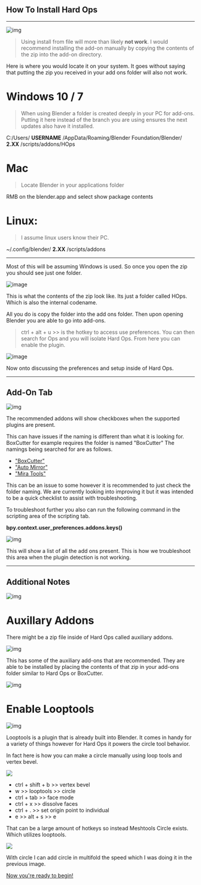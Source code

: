 ## How To Install Hard Ops
________________

![img](https://raw.githubusercontent.com/mx1001/hardops_manual/master/docs/img/smack.gif)

> Using install from file will more than likely **not work**. I would recommend
installing the add-on manually by copying the contents of the zip into the add-on
directory.

Here is where you would locate it on your system. It goes without saying that putting the zip you received in your add ons folder will also not work.

# Windows 10 / 7
>When using Blender a folder is created deeply in your PC for add-ons. Putting it
here instead of the branch you are using ensures the next updates also have it
installed.

C:/Users/ **USERNAME** /AppData/Roaming/Blender Foundation/Blender/ **2.XX** /scripts/addons/HOps

# Mac
>Locate Blender in your applications folder

RMB on the blender.app and select show package contents

# Linux:
>I assume linux users know their PC.

~/.config/blender/ **2.XX** /scripts/addons

__________________________________

Most of this will be assuming Windows is used. So once you open the zip you should
see just one folder.

![image](https://raw.githubusercontent.com/mx1001/hardops_manual/master/docs/img/zip_contents.png)

This is what the contents of the zip look like. Its just a folder called HOps.
Which is also the internal codename.

All you do is copy the folder into the add ons folder. Then upon opening Blender
you are able to go into add-ons.

>ctrl + alt + u >> is the hotkey to access use preferences.
You can then search for Ops and you will isolate Hard Ops. From here you can
enable the plugin.

![image](https://raw.githubusercontent.com/mx1001/hardops_manual/master/docs/img/installandenable.gif)

Now onto discussing the preferences and setup inside of Hard Ops.

___

## Add-On Tab

![img](https://raw.githubusercontent.com/mx1001/hardops_manual/master/docs/img/start1/ad2.png)

The recommended addons will show checkboxes when the supported plugins are present.

This can have issues if the naming is different than what it is looking for.
BoxCutter for example requires the folder is named "BoxCutter"
The namings being searched for are as follows.

- ["BoxCutter"](https://gumroad.com/l/BoxCutter/iamanoperative)
- ["Auto Mirror"](http://blenderaddonlist.blogspot.com/2014/07/addon-auto-mirror.html)
- ["Mira Tools"](http://blenderartists.org/forum/showthread.php?366107-MiraTools)

This can be an issue to some however it is recommended to just check the folder naming. We are currently looking into improving it but it was intended to be a quick checklist to assist with troubleshooting.

To troubleshoot further you also can run the following command in the scripting area of the scripting tab.

**bpy.context.user_preferences.addons.keys()**

![img](https://raw.githubusercontent.com/mx1001/hardops_manual/master/docs/img/start1/chkadd.gif)

This will show a list of all the add ons present. This is how we troubleshoot this area when the plugin detection is not working.
___

## Additional Notes

![img](https://raw.githubusercontent.com/mx1001/hardops_manual/master/docs/img/stab.gif)

# Auxillary Addons

There might be a zip file inside of Hard Ops called auxiliary addons.

![img](https://raw.githubusercontent.com/mx1001/hardops_manual/master/docs/img/start1/files.png)

This has some of the auxiliary add-ons that are recommended. They are able to be installed by placing the contents of that zip in your add-ons folder similar to Hard Ops or BoxCutter.

![img](https://raw.githubusercontent.com/mx1001/hardops_manual/master/docs/img/start1/installing_aux.gif)

# Enable Looptools

![img](https://raw.githubusercontent.com/mx1001/hardops_manual/master/docs/img/start1/loop1.gif)

Looptools is a plugin that is already built into Blender. It comes in handy for a variety of things however for Hard Ops it powers the circle tool behavior.

In fact here is how you can make a circle manually using loop tools and vertex bevel.

![](https://raw.githubusercontent.com/mx1001/hardops_manual/master/docs/img/start1/circlem.gif)

  - ctrl + shift + b >> vertex bevel
  - w >> looptools >> circle
  - ctrl + tab >> face mode
  - ctrl + x >> dissolve faces
  - ctrl + . >> set origin point to individual
  - e >> alt + s >> e

  That can be a large amount of hotkeys so instead Meshtools Circle exists. Which utilizes looptools.

![](https://raw.githubusercontent.com/mx1001/hardops_manual/master/docs/img/start1/circlet.gif)

With circle I can add circle in multifold the speed which I was doing it in the previous image.

[Now you're ready to begin! ](https://www.youtube.com/playlist?list=PL0RqAjByAphGEVeGn9QdPdjk3BLJXu0ho)

